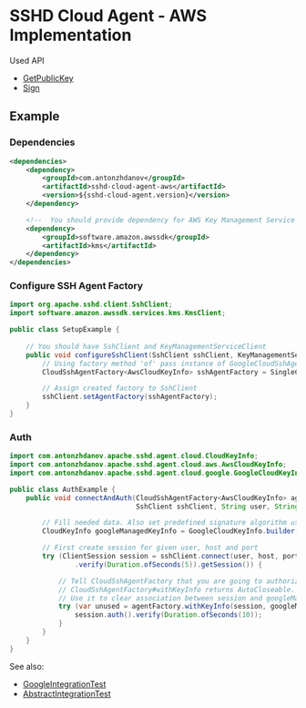 # SSHD Cloud Agent - AWS Implementation

Used API
* [GetPublicKey](https://docs.aws.amazon.com/kms/latest/APIReference/API_GetPublicKey.html)
* [Sign](https://docs.aws.amazon.com/kms/latest/APIReference/API_Sign.html)

## Example

### Dependencies

```xml
<dependencies>
    <dependency>
        <groupId>com.antonzhdanov</groupId>
        <artifactId>sshd-cloud-agent-aws</artifactId>
        <version>${sshd-cloud-agent.version}</version>
    </dependency>

    <!--  You should provide dependency for AWS Key Management Service (KMS) API Client  -->
    <dependency>
        <groupId>software.amazon.awssdk</groupId>
        <artifactId>kms</artifactId>
    </dependency>
</dependencies>
```

### Configure SSH Agent Factory

```java
import org.apache.sshd.client.SshClient;
import software.amazon.awssdk.services.kms.KmsClient;

public class SetupExample {
    
    // You should have SshClient and KeyManagementServiceClient
    public void configureSshClient(SshClient sshClient, KeyManagementServiceClient kmsClient) {
        // Using factory method 'of' pass instance of GoogleCloudSshAgentProvider
        CloudSshAgentFactory<AwsCloudKeyInfo> sshAgentFactory = SingleCloudSshAgentFactory.of(new GoogleCloudSshAgentProvider(kmsClient));

        // Assign created factory to SshClient
        sshClient.setAgentFactory(sshAgentFactory);
    }
}
```

### Auth

```java
import com.antonzhdanov.apache.sshd.agent.cloud.CloudKeyInfo;
import com.antonzhdanov.apache.sshd.agent.cloud.aws.AwsCloudKeyInfo;
import com.antonzhdanov.apache.sshd.agent.cloud.google.GoogleCloudKeyInfo;

public class AuthExample {
    public void connectAndAuth(CloudSshAgentFactory<AwsCloudKeyInfo> agentFactory,
                               SshClient sshClient, String user, String host, int port) {

        // Fill needed data. Also set predefined signature algorithm used at key creation process
        CloudKeyInfo googleManagedKeyInfo = GoogleCloudKeyInfo.builder().build();

        // First create session for given user, host and port
        try (ClientSession session = sshClient.connect(user, host, port)
                .verify(Duration.ofSeconds(5)).getSession()) {

            // Tell CloudSshAgentFactory that you are going to authorize with googleManagedKeyInfo within session
            // CloudSshAgentFactory#withKeyInfo returns AutoCloseable.
            // Use it to clear association between session and googleManagedKeyInfo
            try (var unused = agentFactory.withKeyInfo(session, googleManagedKeyInfo)) {
                session.auth().verify(Duration.ofSeconds(10));
            }
        }
    }
}
```

See also:
* [GoogleIntegrationTest](..%2Fsshd-cloud-agent-test%2Fsrc%2Ftest%2Fjava%2Fcom%2Fantonzhdanov%2Fapache%2Fsshd%2Fagent%2Fcloud%2Fgoogle%2FGoogleIntegrationTest.java)
* [AbstractIntegrationTest](..%2Fsshd-cloud-agent-test%2Fsrc%2Ftest%2Fjava%2Fcom%2Fantonzhdanov%2Fapache%2Fsshd%2Fagent%2Fcloud%2FAbstractIntegrationTest.java)